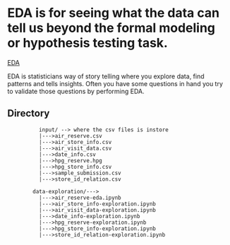 # EDA is for seeing what the data can tell us beyond the formal modeling or hypothesis testing task.

[EDA](https://medium.com/python-pandemonium/introduction-to-exploratory-data-analysis-in-python-8b6bcb55c190)

<p>EDA is statisticians way of story telling where you explore data, find patterns and tells insights. Often you have some questions in hand you try to validate those questions by performing EDA.</p>




## Directory 
```
          input/ --> where the csv files is instore 
          |--->air_reserve.csv
          |--->air_store_info.csv
          |--->air_visit_data.csv
          |--->date_info.csv
          |--->hpg_reserve.hpg
          |--->hpg_store_info.csv
          |--->sample_submission.csv
          |--->store_id_relation.csv

        data-exploration/--->
          |--->air_reserve-eda.ipynb
          |--->air_store_info-exploration.ipynb
          |--->air_visit_data-exploration.ipynb
          |--->date_info-exploration.ipynb
          |--->hpg_reserve-exploration.ipynb
          |--->hpg_store_info-exploration.ipynb
          |--->store_id_relation-exploration.ipynb


```
